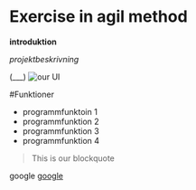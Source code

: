 # Exercise in agil method

**introduktion**

*projektbeskrivning*

(___) 
![our UI](https://qestit.com/hubfs/Imported_Blog_Media/PH_bog_SE_ux%20vs%20ui.png)


#Funktioner
- programmfunktoin 1 
- programmfunktion 2
- programmfunktion 3
- programmfunktion 4 

> This is our blockquote

google [google](https://google.com) 
